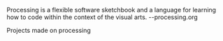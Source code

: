 Processing is a flexible software sketchbook and a language for learning how to code within the context of the visual arts.
--processing.org

Projects made on processing
